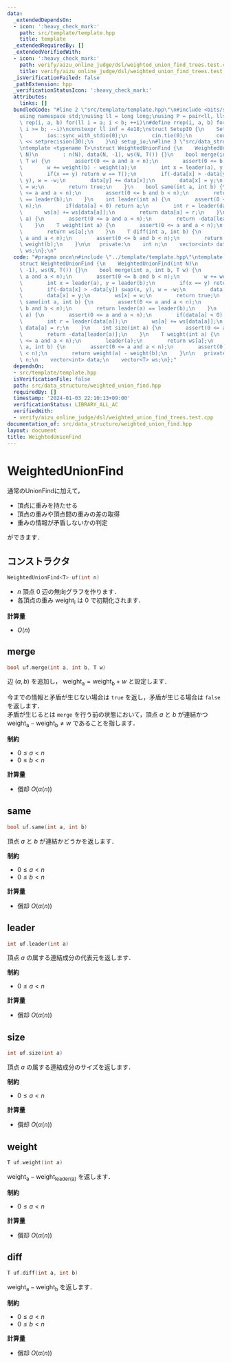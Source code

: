 ```yaml
---
data:
  _extendedDependsOn:
  - icon: ':heavy_check_mark:'
    path: src/template/template.hpp
    title: template
  _extendedRequiredBy: []
  _extendedVerifiedWith:
  - icon: ':heavy_check_mark:'
    path: verify/aizu_online_judge/dsl/weighted_union_find_trees.test.cpp
    title: verify/aizu_online_judge/dsl/weighted_union_find_trees.test.cpp
  _isVerificationFailed: false
  _pathExtension: hpp
  _verificationStatusIcon: ':heavy_check_mark:'
  attributes:
    links: []
  bundledCode: "#line 2 \"src/template/template.hpp\"\n#include <bits/stdc++.h>\n\
    using namespace std;\nusing ll = long long;\nusing P = pair<ll, ll>;\n#define\
    \ rep(i, a, b) for(ll i = a; i < b; ++i)\n#define rrep(i, a, b) for(ll i = a;\
    \ i >= b; --i)\nconstexpr ll inf = 4e18;\nstruct SetupIO {\n    SetupIO() {\n\
    \        ios::sync_with_stdio(0);\n        cin.tie(0);\n        cout << fixed\
    \ << setprecision(30);\n    }\n} setup_io;\n#line 3 \"src/data_structure/weighted_union_find.hpp\"\
    \ntemplate <typename T>\nstruct WeightedUnionFind {\n    WeightedUnionFind(int\
    \ N)\n        : n(N), data(N, -1), ws(N, T()) {}\n    bool merge(int a, int b,\
    \ T w) {\n        assert(0 <= a and a < n);\n        assert(0 <= b and b < n);\n\
    \        w += weight(b) - weight(a);\n        int x = leader(a), y = leader(b);\n\
    \        if(x == y) return w == T();\n        if(-data[x] > -data[y]) swap(x,\
    \ y), w = -w;\n        data[y] += data[x];\n        data[x] = y;\n        ws[x]\
    \ = w;\n        return true;\n    }\n    bool same(int a, int b) {\n        assert(0\
    \ <= a and a < n);\n        assert(0 <= b and b < n);\n        return leader(a)\
    \ == leader(b);\n    }\n    int leader(int a) {\n        assert(0 <= a and a <\
    \ n);\n        if(data[a] < 0) return a;\n        int r = leader(data[a]);\n \
    \       ws[a] += ws[data[a]];\n        return data[a] = r;\n    }\n    int size(int\
    \ a) {\n        assert(0 <= a and a < n);\n        return -data[leader(a)];\n\
    \    }\n    T weight(int a) {\n        assert(0 <= a and a < n);\n        leader(a);\n\
    \        return ws[a];\n    }\n    T diff(int a, int b) {\n        assert(0 <=\
    \ a and a < n);\n        assert(0 <= b and b < n);\n        return weight(a) -\
    \ weight(b);\n    }\n\n   private:\n    int n;\n    vector<int> data;\n    vector<T>\
    \ ws;\n};\n"
  code: "#pragma once\n#include \"../template/template.hpp\"\ntemplate <typename T>\n\
    struct WeightedUnionFind {\n    WeightedUnionFind(int N)\n        : n(N), data(N,\
    \ -1), ws(N, T()) {}\n    bool merge(int a, int b, T w) {\n        assert(0 <=\
    \ a and a < n);\n        assert(0 <= b and b < n);\n        w += weight(b) - weight(a);\n\
    \        int x = leader(a), y = leader(b);\n        if(x == y) return w == T();\n\
    \        if(-data[x] > -data[y]) swap(x, y), w = -w;\n        data[y] += data[x];\n\
    \        data[x] = y;\n        ws[x] = w;\n        return true;\n    }\n    bool\
    \ same(int a, int b) {\n        assert(0 <= a and a < n);\n        assert(0 <=\
    \ b and b < n);\n        return leader(a) == leader(b);\n    }\n    int leader(int\
    \ a) {\n        assert(0 <= a and a < n);\n        if(data[a] < 0) return a;\n\
    \        int r = leader(data[a]);\n        ws[a] += ws[data[a]];\n        return\
    \ data[a] = r;\n    }\n    int size(int a) {\n        assert(0 <= a and a < n);\n\
    \        return -data[leader(a)];\n    }\n    T weight(int a) {\n        assert(0\
    \ <= a and a < n);\n        leader(a);\n        return ws[a];\n    }\n    T diff(int\
    \ a, int b) {\n        assert(0 <= a and a < n);\n        assert(0 <= b and b\
    \ < n);\n        return weight(a) - weight(b);\n    }\n\n   private:\n    int\
    \ n;\n    vector<int> data;\n    vector<T> ws;\n};"
  dependsOn:
  - src/template/template.hpp
  isVerificationFile: false
  path: src/data_structure/weighted_union_find.hpp
  requiredBy: []
  timestamp: '2024-01-03 22:10:13+09:00'
  verificationStatus: LIBRARY_ALL_AC
  verifiedWith:
  - verify/aizu_online_judge/dsl/weighted_union_find_trees.test.cpp
documentation_of: src/data_structure/weighted_union_find.hpp
layout: document
title: WeightedUnionFind
---
```


# WeightedUnionFind

通常のUnionFindに加えて，

- 頂点に重みを持たせる
- 頂点の重みや頂点間の重みの差の取得
- 重みの情報が矛盾しないかの判定

ができます．

## コンストラクタ

```cpp
WeightedUnionFind<T> uf(int n)
```

- $n$ 頂点 $0$ 辺の無向グラフを作ります．
- 各頂点の重み $\mathrm{weight_i}$ は $0$ で初期化されます．

**計算量**

- $O(n)$

## merge

```cpp
bool uf.merge(int a, int b, T w)
```

辺 $(a, b)$ を追加し， $\mathrm{weight_a} = \mathrm{weight_b} + w$ と設定します．

今までの情報と矛盾が生じない場合は `true` を返し，矛盾が生じる場合は `false` を返します．<br>
矛盾が生じるとは `merge` を行う前の状態において，頂点 $a$ と $b$ が連結かつ$\mathrm{weight_a} - \mathrm{weight_b} \neq w$ であることを指します．

**制約**

- $0 \leq a < n$
- $0 \leq b < n$

**計算量**

- 償却 $O(\alpha(n))$

## same

```cpp
bool uf.same(int a, int b)
```

頂点 $a$ と $b$ が連結かどうかを返します．

**制約**

- $0 \leq a < n$
- $0 \leq b < n$

**計算量**

- 償却 $O(\alpha(n))$

## leader

```cpp
int uf.leader(int a)
```

頂点 $a$ の属する連結成分の代表元を返します．

**制約**

- $0 \leq a < n$

**計算量**

- 償却 $O(\alpha(n))$

## size

```cpp
int uf.size(int a)
```

頂点 $a$ の属する連結成分のサイズを返します．

**制約**

- $0 \leq a < n$

**計算量**

- 償却 $O(\alpha(n))$

## weight

```cpp
T uf.weight(int a)
```

$\mathrm{weight_a} - \mathrm{weight_{leader(a)}}$ を返します．

**制約**

- $0 \leq a < n$

**計算量**

- 償却 $O(\alpha(n))$

## diff

```cpp
T uf.diff(int a, int b)
```

$\mathrm{weight_a} - \mathrm{weight_b}$ を返します．

**制約**

- $0 \leq a < n$
- $0 \leq b < n$

**計算量**

- 償却 $O(\alpha(n))$
